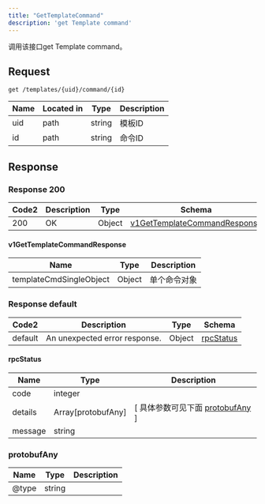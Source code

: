 ```yaml
---
title: "GetTemplateCommand"
description: 'get Template command'
---
```

调用该接口get Template command。

## Request


```
get /templates/{uid}/command/{id}
```

| Name | Located in | Type | Description | 
| ---- | ---------- | ----------- | ----------- | 
| uid | path | string | 模板ID |  
| id | path | string | 命令ID |  

## Response

### Response  200 
| Code2 | Description | Type | Schema |
| ---- | ----------- | ------ | ------ |
| 200 | OK | Object | [v1GetTemplateCommandResponse](#v1GetTemplateCommandResponse) |

#### v1GetTemplateCommandResponse

| Name | Type | Description | 
| ---- | ---- | ----------- |    
| templateCmdSingleObject | Object | 单个命令对象   |   



### Response  default 
| Code2 | Description | Type | Schema |
| ---- | ----------- | ------ | ------ |
| default | An unexpected error response. | Object | [rpcStatus](#rpcStatus) |

#### rpcStatus

| Name | Type | Description | 
| ---- | ---- | ----------- |     
| code | integer |  |          
| details | Array[protobufAny] |  [ 具体参数可见下面 [protobufAny](#protobufAny) ] |       
| message | string |  |   

### protobufAny
| Name | Type | Description | 
| ---- | ---- | ----------- |     
| @type | string |  |   



